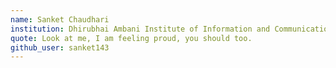 ```yaml
---
name: Sanket Chaudhari
institution: Dhirubhai Ambani Institute of Information and Communication Technology
quote: Look at me, I am feeling proud, you should too.
github_user: sanket143
---
```

